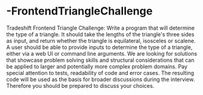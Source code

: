 # -FrontendTriangleChallenge
Tradeshift
Frontend Triangle Challenge:
Write a program that will determine the type of a triangle. It should take the lengths of the triangle's three sides as input, and return whether the triangle is equilateral, isosceles or scalene. A user should be able to provide inputs to determine the type of a triangle, either via a web UI or command line arguments. We are looking for solutions that showcase problem solving skills and structural considerations that can be applied to larger and potentially more complex problem domains. Pay special attention to tests, readability of code and error cases.
The resulting code will be used as the basis for broader discussions during the interview. Therefore you should be prepared to discuss your choices.
